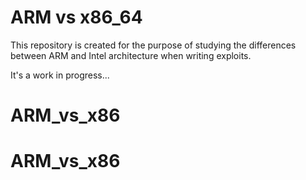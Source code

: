 # ARM vs x86_64

This repository is created for the purpose of studying the differences between ARM and Intel architecture when writing exploits.

It's a work in progress...
# ARM_vs_x86
# ARM_vs_x86

